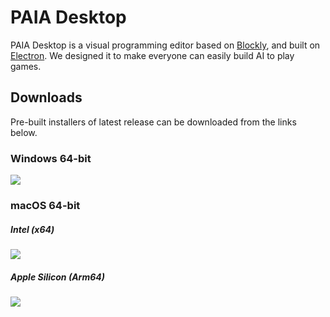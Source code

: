# PAIA Desktop

PAIA Desktop is a visual programming editor based on [Blockly](https://github.com/google/blockly), and built on [Electron](https://github.com/electron/electron). We designed it to make everyone can easily build AI to play games.

## Downloads

Pre-built installers of latest release can be downloaded from the links below.

### Windows 64-bit

[![](https://img.shields.io/badge/EXE%20Installer-v3.0.2-blue)](https://github.com/PAIA-Playful-AI-Arena/Paia-Desktop/releases/download/v3.0.2/PAIA.Desktop-3.0.2.Setup.exe)

### macOS 64-bit

##### Intel (x64)

[![](https://img.shields.io/badge/DMG%20Installer-v3.0.2-red)](https://github.com/PAIA-Playful-AI-Arena/Paia-Desktop/releases/download/v3.0.2/PAIA.Desktop-3.0.2-x64.dmg)

##### Apple Silicon (Arm64)

[![](https://img.shields.io/badge/DMG%20Installer-v3.0.2-red)](https://github.com/PAIA-Playful-AI-Arena/Paia-Desktop/releases/download/v3.0.2/PAIA.Desktop-3.0.2-arm64.dmg)